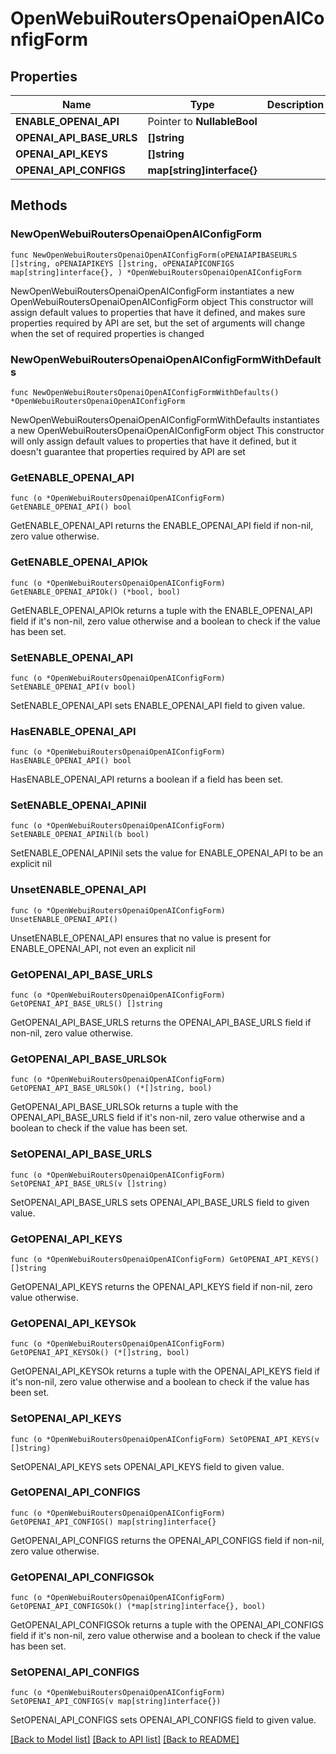 # OpenWebuiRoutersOpenaiOpenAIConfigForm

## Properties

Name | Type | Description | Notes
------------ | ------------- | ------------- | -------------
**ENABLE_OPENAI_API** | Pointer to **NullableBool** |  | [optional] 
**OPENAI_API_BASE_URLS** | **[]string** |  | 
**OPENAI_API_KEYS** | **[]string** |  | 
**OPENAI_API_CONFIGS** | **map[string]interface{}** |  | 

## Methods

### NewOpenWebuiRoutersOpenaiOpenAIConfigForm

`func NewOpenWebuiRoutersOpenaiOpenAIConfigForm(oPENAIAPIBASEURLS []string, oPENAIAPIKEYS []string, oPENAIAPICONFIGS map[string]interface{}, ) *OpenWebuiRoutersOpenaiOpenAIConfigForm`

NewOpenWebuiRoutersOpenaiOpenAIConfigForm instantiates a new OpenWebuiRoutersOpenaiOpenAIConfigForm object
This constructor will assign default values to properties that have it defined,
and makes sure properties required by API are set, but the set of arguments
will change when the set of required properties is changed

### NewOpenWebuiRoutersOpenaiOpenAIConfigFormWithDefaults

`func NewOpenWebuiRoutersOpenaiOpenAIConfigFormWithDefaults() *OpenWebuiRoutersOpenaiOpenAIConfigForm`

NewOpenWebuiRoutersOpenaiOpenAIConfigFormWithDefaults instantiates a new OpenWebuiRoutersOpenaiOpenAIConfigForm object
This constructor will only assign default values to properties that have it defined,
but it doesn't guarantee that properties required by API are set

### GetENABLE_OPENAI_API

`func (o *OpenWebuiRoutersOpenaiOpenAIConfigForm) GetENABLE_OPENAI_API() bool`

GetENABLE_OPENAI_API returns the ENABLE_OPENAI_API field if non-nil, zero value otherwise.

### GetENABLE_OPENAI_APIOk

`func (o *OpenWebuiRoutersOpenaiOpenAIConfigForm) GetENABLE_OPENAI_APIOk() (*bool, bool)`

GetENABLE_OPENAI_APIOk returns a tuple with the ENABLE_OPENAI_API field if it's non-nil, zero value otherwise
and a boolean to check if the value has been set.

### SetENABLE_OPENAI_API

`func (o *OpenWebuiRoutersOpenaiOpenAIConfigForm) SetENABLE_OPENAI_API(v bool)`

SetENABLE_OPENAI_API sets ENABLE_OPENAI_API field to given value.

### HasENABLE_OPENAI_API

`func (o *OpenWebuiRoutersOpenaiOpenAIConfigForm) HasENABLE_OPENAI_API() bool`

HasENABLE_OPENAI_API returns a boolean if a field has been set.

### SetENABLE_OPENAI_APINil

`func (o *OpenWebuiRoutersOpenaiOpenAIConfigForm) SetENABLE_OPENAI_APINil(b bool)`

 SetENABLE_OPENAI_APINil sets the value for ENABLE_OPENAI_API to be an explicit nil

### UnsetENABLE_OPENAI_API
`func (o *OpenWebuiRoutersOpenaiOpenAIConfigForm) UnsetENABLE_OPENAI_API()`

UnsetENABLE_OPENAI_API ensures that no value is present for ENABLE_OPENAI_API, not even an explicit nil
### GetOPENAI_API_BASE_URLS

`func (o *OpenWebuiRoutersOpenaiOpenAIConfigForm) GetOPENAI_API_BASE_URLS() []string`

GetOPENAI_API_BASE_URLS returns the OPENAI_API_BASE_URLS field if non-nil, zero value otherwise.

### GetOPENAI_API_BASE_URLSOk

`func (o *OpenWebuiRoutersOpenaiOpenAIConfigForm) GetOPENAI_API_BASE_URLSOk() (*[]string, bool)`

GetOPENAI_API_BASE_URLSOk returns a tuple with the OPENAI_API_BASE_URLS field if it's non-nil, zero value otherwise
and a boolean to check if the value has been set.

### SetOPENAI_API_BASE_URLS

`func (o *OpenWebuiRoutersOpenaiOpenAIConfigForm) SetOPENAI_API_BASE_URLS(v []string)`

SetOPENAI_API_BASE_URLS sets OPENAI_API_BASE_URLS field to given value.


### GetOPENAI_API_KEYS

`func (o *OpenWebuiRoutersOpenaiOpenAIConfigForm) GetOPENAI_API_KEYS() []string`

GetOPENAI_API_KEYS returns the OPENAI_API_KEYS field if non-nil, zero value otherwise.

### GetOPENAI_API_KEYSOk

`func (o *OpenWebuiRoutersOpenaiOpenAIConfigForm) GetOPENAI_API_KEYSOk() (*[]string, bool)`

GetOPENAI_API_KEYSOk returns a tuple with the OPENAI_API_KEYS field if it's non-nil, zero value otherwise
and a boolean to check if the value has been set.

### SetOPENAI_API_KEYS

`func (o *OpenWebuiRoutersOpenaiOpenAIConfigForm) SetOPENAI_API_KEYS(v []string)`

SetOPENAI_API_KEYS sets OPENAI_API_KEYS field to given value.


### GetOPENAI_API_CONFIGS

`func (o *OpenWebuiRoutersOpenaiOpenAIConfigForm) GetOPENAI_API_CONFIGS() map[string]interface{}`

GetOPENAI_API_CONFIGS returns the OPENAI_API_CONFIGS field if non-nil, zero value otherwise.

### GetOPENAI_API_CONFIGSOk

`func (o *OpenWebuiRoutersOpenaiOpenAIConfigForm) GetOPENAI_API_CONFIGSOk() (*map[string]interface{}, bool)`

GetOPENAI_API_CONFIGSOk returns a tuple with the OPENAI_API_CONFIGS field if it's non-nil, zero value otherwise
and a boolean to check if the value has been set.

### SetOPENAI_API_CONFIGS

`func (o *OpenWebuiRoutersOpenaiOpenAIConfigForm) SetOPENAI_API_CONFIGS(v map[string]interface{})`

SetOPENAI_API_CONFIGS sets OPENAI_API_CONFIGS field to given value.



[[Back to Model list]](../README.md#documentation-for-models) [[Back to API list]](../README.md#documentation-for-api-endpoints) [[Back to README]](../README.md)


